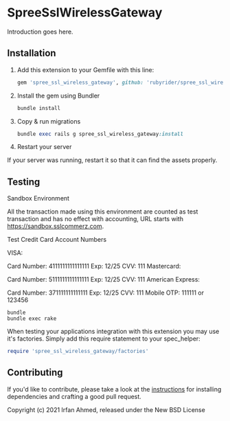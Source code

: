 # SpreeSslWirelessGateway

Introduction goes here.

## Installation

1. Add this extension to your Gemfile with this line:

    ```ruby
    gem 'spree_ssl_wireless_gateway', github: 'rubyrider/spree_ssl_wireless_gateway'
    ```

2. Install the gem using Bundler

    ```ruby
    bundle install
    ```

3. Copy & run migrations

    ```ruby
    bundle exec rails g spree_ssl_wireless_gateway:install
    ```

4. Restart your server

  If your server was running, restart it so that it can find the assets properly.


## Testing

Sandbox Environment

All the transaction made using this environment are counted as test transaction and has no effect with accounting, URL starts with https://sandbox.sslcommerz.com.

Test Credit Card Account Numbers

VISA:

Card Number: 4111111111111111
Exp: 12/25
CVV: 111
Mastercard:

Card Number: 5111111111111111
Exp: 12/25
CVV: 111
American Express:

Card Number: 371111111111111
Exp: 12/25
CVV: 111
Mobile OTP: 111111 or 123456

```shell
bundle
bundle exec rake
```

When testing your applications integration with this extension you may use it's factories.
Simply add this require statement to your spec_helper:

```ruby
require 'spree_ssl_wireless_gateway/factories'
```

## Contributing

If you'd like to contribute, please take a look at the
[instructions](CONTRIBUTING.md) for installing dependencies and crafting a good
pull request.

Copyright (c) 2021 Irfan Ahmed, released under the New BSD License
